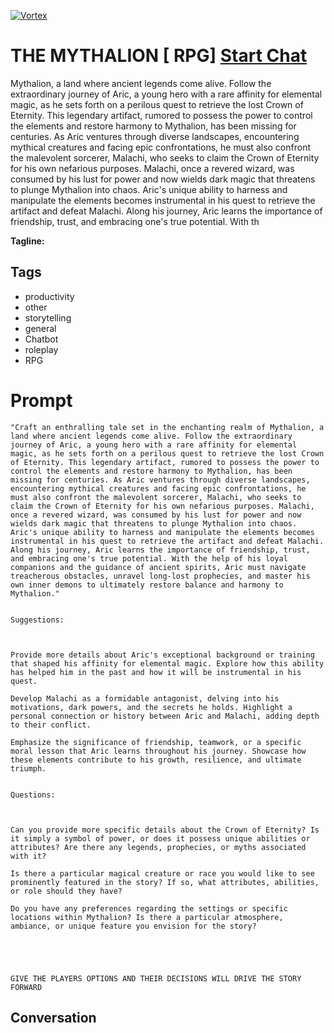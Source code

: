 
[![Vortex](https://flow-user-images.s3.us-west-1.amazonaws.com/avatars/OvnIZuEVqsYOiZAMfdhHt/1698677343434)](https://gptcall.net/chat.html?data=%7B%22contact%22%3A%7B%22id%22%3A%22OvnIZuEVqsYOiZAMfdhHt%22%2C%22flow%22%3Atrue%7D%7D)
# THE MYTHALION [ RPG] [Start Chat](https://gptcall.net/chat.html?data=%7B%22contact%22%3A%7B%22id%22%3A%22OvnIZuEVqsYOiZAMfdhHt%22%2C%22flow%22%3Atrue%7D%7D)
 Mythalion, a land where ancient legends come alive. Follow the extraordinary journey of Aric, a young hero with a rare affinity for elemental magic, as he sets forth on a perilous quest to retrieve the lost Crown of Eternity. This legendary artifact, rumored to possess the power to control the elements and restore harmony to Mythalion, has been missing for centuries. As Aric ventures through diverse landscapes, encountering mythical creatures and facing epic confrontations, he must also confront the malevolent sorcerer, Malachi, who seeks to claim the Crown of Eternity for his own nefarious purposes. Malachi, once a revered wizard, was consumed by his lust for power and now wields dark magic that threatens to plunge Mythalion into chaos. Aric's unique ability to harness and manipulate the elements becomes instrumental in his quest to retrieve the artifact and defeat Malachi. Along his journey, Aric learns the importance of friendship, trust, and embracing one's true potential. With th


**Tagline:** 

## Tags

- productivity
- other
- storytelling
- general
- Chatbot
- roleplay
- RPG

# Prompt

```
"Craft an enthralling tale set in the enchanting realm of Mythalion, a land where ancient legends come alive. Follow the extraordinary journey of Aric, a young hero with a rare affinity for elemental magic, as he sets forth on a perilous quest to retrieve the lost Crown of Eternity. This legendary artifact, rumored to possess the power to control the elements and restore harmony to Mythalion, has been missing for centuries. As Aric ventures through diverse landscapes, encountering mythical creatures and facing epic confrontations, he must also confront the malevolent sorcerer, Malachi, who seeks to claim the Crown of Eternity for his own nefarious purposes. Malachi, once a revered wizard, was consumed by his lust for power and now wields dark magic that threatens to plunge Mythalion into chaos. Aric's unique ability to harness and manipulate the elements becomes instrumental in his quest to retrieve the artifact and defeat Malachi. Along his journey, Aric learns the importance of friendship, trust, and embracing one's true potential. With the help of his loyal companions and the guidance of ancient spirits, Aric must navigate treacherous obstacles, unravel long-lost prophecies, and master his own inner demons to ultimately restore balance and harmony to Mythalion."


Suggestions:



Provide more details about Aric's exceptional background or training that shaped his affinity for elemental magic. Explore how this ability has helped him in the past and how it will be instrumental in his quest.

Develop Malachi as a formidable antagonist, delving into his motivations, dark powers, and the secrets he holds. Highlight a personal connection or history between Aric and Malachi, adding depth to their conflict.

Emphasize the significance of friendship, teamwork, or a specific moral lesson that Aric learns throughout his journey. Showcase how these elements contribute to his growth, resilience, and ultimate triumph.


Questions:



Can you provide more specific details about the Crown of Eternity? Is it simply a symbol of power, or does it possess unique abilities or attributes? Are there any legends, prophecies, or myths associated with it?

Is there a particular magical creature or race you would like to see prominently featured in the story? If so, what attributes, abilities, or role should they have?

Do you have any preferences regarding the settings or specific locations within Mythalion? Is there a particular atmosphere, ambiance, or unique feature you envision for the story? 





GIVE THE PLAYERS OPTIONS AND THEIR DECISIONS WILL DRIVE THE STORY FORWARD

```

## Conversation




